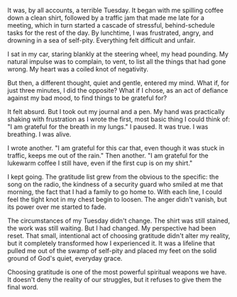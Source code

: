 It was, by all accounts, a terrible Tuesday. It began with me spilling coffee down a clean shirt, followed by a traffic jam that made me late for a meeting, which in turn started a cascade of stressful, behind-schedule tasks for the rest of the day. By lunchtime, I was frustrated, angry, and drowning in a sea of self-pity. Everything felt difficult and unfair.

I sat in my car, staring blankly at the steering wheel, my head pounding. My natural impulse was to complain, to vent, to list all the things that had gone wrong. My heart was a coiled knot of negativity.

But then, a different thought, quiet and gentle, entered my mind. What if, for just three minutes, I did the opposite? What if I chose, as an act of defiance against my bad mood, to find things to be grateful for?

It felt absurd. But I took out my journal and a pen. My hand was practically shaking with frustration as I wrote the first, most basic thing I could think of: "I am grateful for the breath in my lungs." I paused. It was true. I was breathing. I was alive.

I wrote another. "I am grateful for this car that, even though it was stuck in traffic, keeps me out of the rain." Then another. "I am grateful for the lukewarm coffee I still have, even if the first cup is on my shirt."

I kept going. The gratitude list grew from the obvious to the specific: the song on the radio, the kindness of a security guard who smiled at me that morning, the fact that I had a family to go home to. With each line, I could feel the tight knot in my chest begin to loosen. The anger didn't vanish, but its power over me started to fade.

The circumstances of my Tuesday didn't change. The shirt was still stained, the work was still waiting. But I had changed. My perspective had been reset. That small, intentional act of choosing gratitude didn't alter my reality, but it completely transformed how I experienced it. It was a lifeline that pulled me out of the swamp of self-pity and placed my feet on the solid ground of God's quiet, everyday grace.

Choosing gratitude is one of the most powerful spiritual weapons we have. It doesn't deny the reality of our struggles, but it refuses to give them the final word.
